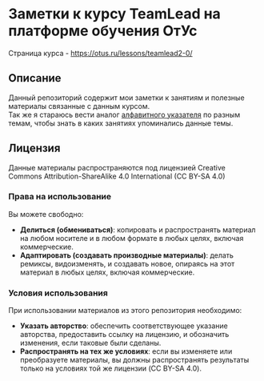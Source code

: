 # Заметки к курсу TeamLead на платформе обучения ОтУс

Страница курса - https://otus.ru/lessons/teamlead2-0/

## Описание

Данный репозиторий содержит мои заметки к занятиям и полезные материалы связанные с данным курсом.  
Так же я стараюсь вести аналог [алфавитного указателя](Индекс.md) по разным темам, чтобы знать в каких занятиях упоминались данные темы.

## Лицензия

Данные материалы распространяются под лицензией Creative Commons Attribution-ShareAlike 4.0 International (CC BY-SA 4.0)  

### Права на использование
Вы можете свободно:
- **Делиться (обмениваться)**: копировать и распространять материал на любом носителе и в любом формате в любых целях, включая коммерческие.
- **Адаптировать (создавать производные материалы)**: делать ремиксы, видоизменять, и создавать новое, опираясь на этот материал в любых целях, включая коммерческие.

### Условия использования
При использовании материалов из этого репозитория необходимо:
- **Указать авторство**: обеспечить соответствующее указание авторства, предоставить ссылку на лицензию, и обозначить изменения, если таковые были сделаны.
- **Распространять на тех же условиях**: если вы изменяете или преобразуете материалы, вы должны распространять результаты только на условиях той же лицензии (CC BY-SA 4.0).
